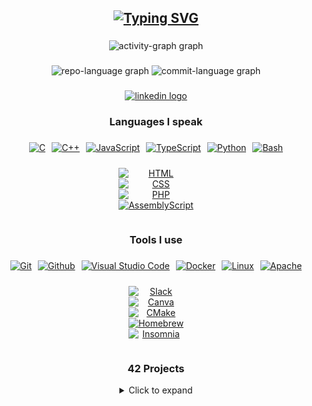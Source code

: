 <h2 align="center">
	<a href="https://git.io/typing-svg"><img src="https://readme-typing-svg.demolab.com?font=Fira+Code&duration=3000&pause=1000&color=BF94E4&center=true&width=435&lines=Hi+%F0%9F%91%8B!+I'm+Marzia;%F0%9F%8F%B3%EF%B8%8F%E2%80%8D%E2%9A%A7%EF%B8%8F+Pronouns%3A+she%2Fher+%F0%9F%8F%B3%EF%B8%8F%E2%80%8D%E2%9A%A7%EF%B8%8F;%F0%9F%8C%B1+Currently+learning+C+%26+C%2B%2B+%F0%9F%8C%B1;%E2%9C%A8+Favourite+42+project%3A+so_long+%E2%9C%A8" alt="Typing SVG" /></a>
</h2>

###

<div align="center">
  <img src="https://github-readme-activity-graph.vercel.app/graph?username=blueyaGIT&area=true&radius=10&hide_border=false&theme=nightowl" height="206"
    alt="activity-graph graph"  />
</div>

###

<div align="center">
  <img src="http://github-profile-summary-cards.vercel.app/api/cards/repos-per-language?username=blueyaGIT&theme=ocean_dark" height="150"
    alt="repo-language graph" />
  <img src="http://github-profile-summary-cards.vercel.app/api/cards/most-commit-language?username=blueyaGIT&theme=ocean_dark" height="150"
    alt="commit-language graph" />
</div>

###

<div align="center">
  <a href="https://www.linkedin.com/in/blueya/" target="_blank">
    <img src="https://img.shields.io/static/v1?message=LinkedIn&logo=linkedin&label=&color=0077B5&logoColor=white&labelColor=&style=for-the-badge" height="35" alt="linkedin logo"  />
  </a>
</div>

###

<h3 align="center">Languages I speak</h3>

###
<div align="center" style="display: flex; flex-wrap: wrap; justify-content: center; gap: 10px;">
  <a href="#"><img src="https://img.shields.io/badge/C-00599C?logo=c&logoColor=white" alt="C" style="flex: 0 0 calc(20% - 10px); display: block;" /></a>
  <a href="#"><img src="https://img.shields.io/badge/-C++-blue?logo=cplusplus" alt="C++" style="flex: 0 0 calc(20% - 10px); display: block;" /></a>
  <a href="#"><img src="https://img.shields.io/badge/JavaScript-F7DF1E?logo=javascript&logoColor=000" alt="JavaScript" style="flex: 0 0 calc(20% - 10px); display: block;" /></a>
  <a href="#"><img src="https://img.shields.io/badge/TypeScript-3178C6?logo=typescript&logoColor=fff" alt="TypeScript" style="flex: 0 0 calc(20% - 10px); display: block;" /></a>
  <a href="#"><img src="https://img.shields.io/badge/Python-3776AB?logo=python&logoColor=fff" alt="Python" style="flex: 0 0 calc(20% - 10px); display: block;" /></a>
  <a href="#"><img src="https://img.shields.io/badge/Bash-4EAA25?logo=gnubash&logoColor=fff" alt="Bash" style="flex: 0 0 calc(20% - 10px); display: block;" /></a>
  
  <a href="#"><img src="https://img.shields.io/badge/HTML-%23E34F26.svg?logo=html5&logoColor=white" alt="HTML" style="flex: 0 0 calc(20% - 10px); display: block;" /></a> 
  <a href="#"><img src="https://img.shields.io/badge/CSS-1572B6?logo=css3&logoColor=fff" alt="CSS" style="flex: 0 0 calc(20% - 10px); display: block;" /></a>
  <a href="#"><img src="https://img.shields.io/badge/php-777BB4?logo=php&logoColor=fff" alt="PHP" style="flex: 0 0 calc(20% - 10px); display: block;" /></a>
  <a href="#"><img src="https://img.shields.io/badge/Assembly-007ACC?logo=assemblyscript&logoColor=white" alt="AssemblyScript" style="flex: 0 0 calc(20% - 10px); display: block;" /></a>
</div>


###

<h3 align="center">Tools I use</h3>

###

<div align="center" style="display: flex; flex-wrap: wrap; justify-content: center; gap: 10px;">
  <a href="#"><img src="https://img.shields.io/badge/Git-F05032?logo=git&logoColor=fff" alt="Git" style="flex: 0 0 calc(20% - 10px); display: block;" /></a>
  <a href="#"><img src="https://img.shields.io/badge/Github-181717?logo=github&logoColor=fff" alt="Github" style="flex: 0 0 calc(20% - 10px); display: block;" /></a>
  <a href="#"><img src="https://img.shields.io/badge/Visual%20Studio%20Code-0078D4?logo=vscodium&logoColor=white" alt="Visual Studio Code" style="flex: 0 0 calc(20% - 10px); display: block;" /></a>
  <a href="#"><img src="https://img.shields.io/badge/Docker-2496ED?logo=docker&logoColor=white" alt="Docker" style="flex: 0 0 calc(20% - 10px); display: block;" /></a>
  <a href="#"><img src="https://img.shields.io/badge/Linux-FCC624?logo=linux&logoColor=white" alt="Linux" style="flex: 0 0 calc(20% - 10px); display: block;" /></a>
  <a href="#"><img src="https://img.shields.io/badge/Apache-D22128?logo=apache&logoColor=white" alt="Apache" style="flex: 0 0 calc(20% - 10px); display: block;" /></a>
  
  <a href="#"><img src="https://img.shields.io/badge/Slack-4A154B?logo=slack&logoColor=white" alt="Slack" style="flex: 0 0 calc(20% - 10px); display: block;" /></a>
  <a href="#"><img src="https://img.shields.io/badge/Canva-%2300C4CC.svg?&logo=Canva&logoColor=white" alt="Canva" style="flex: 0 0 calc(20% - 10px); display: block;" /></a>
  <a href="#"><img src="https://img.shields.io/badge/CMake-064F8C?logo=cmake&logoColor=white" alt="CMake" style="flex: 0 0 calc(20% - 10px); display: block;" /></a>
  <a href="#"><img src="https://img.shields.io/badge/Homebrew-FBB040?logo=homebrew&logoColor=white" alt="Homebrew" style="flex: 0 0 calc(20% - 10px); display: block;" /></a>
  <a href="#"><img src="https://img.shields.io/badge/Insomnia-4000BF?logo=insomnia&logoColor=white" alt="Insomnia" style="flex: 0 0 calc(20% - 10px); display: block;" /></a>
</div>


###

<h3 align="center">42 Projects</h3>

<details align="center">
<summary>Click to expand</summary>

| Project                                                                                                                                                                             | Description                                                                                                                                                                                                           | Core Grade      | Bonus Grade    |
| ----------------------------------------------------------------------------------------------------------------------------------------------------------------------------------- | --------------------------------------------------------------------------------------------------------------------------------------------------------------------------------------------------------------------- | --------------- | -------------- |
| <a href="https://github.com/blueyaGIT/libft"><img src="https://github.com/blueyaGIT/blueyaGIT/blob/master/42_badges/libftm.png" alt="libft" width="50"></a>       | Recreation of standard C Libraries to use in Future projects.                                                                                                                        | 100 / 100 | 25 / 25  |
| <a href="https://github.com/blueyaGIT/get_next_line"><img src="https://github.com/blueyaGIT/blueyaGIT/blob/master/42_badges/get_next_linem.png" alt="get_next_line" width="50"></a> | Function that returns a text line by line from a file descriptor to teach about static variables.                                                                                                                     | 100 / 100 | 25 / 25  |
| <a href="https://github.com/blueyaGIT/printf"><img src="https://github.com/blueyaGIT/blueyaGIT/blob/master/42_badges/ft_printfe.png" alt="ft_printf" width="50"></a>             | Recoding of the C printf function.                                                                                                                           | 100 / 100 | 02 / 25  |
| <img src="https://github.com/blueyaGIT/blueyaGIT/blob/master/42_badges/born2beroote.png" alt="born2beRoot" width="50">                                                 | Introduction to system admin using Debian & VirtualBox.                                                                                                                                                               | 100 / 100 | 00 / 25  |
| <a href="https://github.com/blueyaGIT/minitalk"><img src="https://github.com/blueyaGIT/blueyaGIT/blob/master/42_badges/minitalkm.png" width="50"></a>                                                      | Introduction Project to UNIX signals.                                                                                                                                                                                 | 100 / 100 | 25 / 25  |
| <a href="https://github.com/blueyaGIT/so_long"><img src="https://github.com/blueyaGIT/blueyaGIT/blob/master/42_badges/so_longe.png" width="50"></a>                                                 | Creating a small 2D game with MLX42                                                                               | 100 / 100 | 00 / 25  |
| <a href="https://github.com/blueyaGIT/push_swap"><img src="https://github.com/blueyaGIT/blueyaGIT/blob/master/42_badges/push_swape.png" width="50"></a>                                                 | Using a limited moveset find the best way to sort two stacks.                                                                               | 🛠️ /100  | 🛠️ / 25  |
| <a href="https://github.com/blueyaGIT/minishell"><img src="https://github.com/blueyaGIT/blueyaGIT/blob/master/42_badges/minishelln.png" width="50"></a>                                                 | Making of a custom shell with brackets for priorities, ’, ", <, >, <<, >>, pipes, $, $?, a history, echo, cd, pwd, export, unset, env, exit, correct executable execution, and a bunch more.                                                                               | 🛠️ /100  | 🛠️ / 25  |

</details>

###
